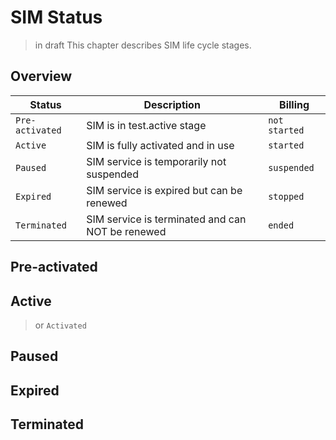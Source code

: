 # SIM Status
> in draft
This chapter describes SIM life cycle stages.

## Overview
| Status        | Description           | Billing  |
| ------------- |-------------| -----|
| `Pre-activated`     | SIM is in test.active stage | `not started` |
| `Active`     | SIM is fully activated and in use | `started` |
| `Paused`     | SIM service is temporarily not suspended | `suspended` |
| `Expired`     | SIM service is expired but can be renewed | `stopped` |
| `Terminated`     | SIM service is terminated and can NOT be renewed | `ended` |



## Pre-activated



## Active
> or `Activated`




## Paused



## Expired



## Terminated